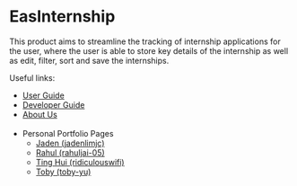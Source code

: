 # EasInternship

This product aims to streamline the tracking of internship applications for the user, where the user is able to store key details of the internship as well as edit, filter, sort and save the internships.

Useful links:
* [User Guide](UserGuide.md)
* [Developer Guide](DeveloperGuide.md)
* [About Us](AboutUs.md)
<br><br>
* Personal Portfolio Pages
  * [Jaden (jadenlimjc)](team/jadenlimjc.md)
  * [Rahul (rahuljai-05)](team/rahuljai-05.md)
  * [Ting Hui (ridiculouswifi)](team/ridiculouswifi.md)
  * [Toby (toby-yu)](team/toby-yu.md)

